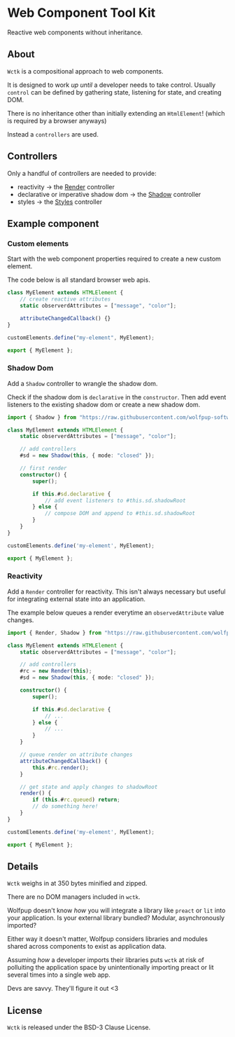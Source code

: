 # Web Component Tool Kit

Reactive web components without inheritance.

## About

`Wctk` is a compositional approach to web components.

It is designed to work _up until_ a developer needs to take control. Usually `control` can be defined by gathering state, listening for state, and creating DOM.

There is no inheritance other than initially extending an `HtmlElement`! (which is required by a browser anyways)

Instead a `controllers` are used.

## Controllers

Only a handful of controllers are needed to provide:

- reactivity -> the [Render](./render/README.md) controller
- declarative or imperative shadow dom -> the [Shadow](./shadow/README.md) controller
- styles -> the [Styles](./styles/README.md) controller

## Example component

### Custom elements

Start with the web component properties required to create a new custom element.

The code below is all standard browser web apis.

```ts
class MyElement extends HTMLElement {
	// create reactive attributes
	static observerdAttributes = ["message", "color"];

	attributeChangedCallback() {}
}

customElements.define("my-element", MyElement);

export { MyElement };
```

### Shadow Dom

Add a `Shadow` controller to wrangle the shadow dom.

Check if the shadow dom is `declarative` in the `constructor`. Then add event listeners to the existing shadow dom or create a new shadow dom.

```ts
import { Shadow } from "https://raw.githubusercontent.com/wolfpup-software/wctk-js/main/wctk/dist/wctk.js";

class MyElement extends HTMLElement {
    static observerdAttributes = ["message", "color"];

    // add controllers
	#sd = new Shadow(this, { mode: "closed" });

    // first render
    constructor() {
        super();

        if this.#sd.declarative {
            // add event listeners to #this.sd.shadowRoot
        } else {
            // compose DOM and append to #this.sd.shadowRoot
        }
    }
}

customElements.define('my-element', MyElement);

export { MyElement };
```

### Reactivity

Add a `Render` controller for reactivity. This isn't always necessary but useful for integrating external state into an application.

The example below queues a render everytime an `observedAttribute` value changes.

```ts
import { Render, Shadow } from "https://raw.githubusercontent.com/wolfpup-software/wctk-js/main/wctk/dist/wctk.js";

class MyElement extends HTMLElement {
    static observerdAttributes = ["message", "color"];

    // add controllers
    #rc = new Render(this);
	#sd = new Shadow(this, { mode: "closed" });

    constructor() {
        super();

        if this.#sd.declarative {
            // ...
        } else {
            // ...
        }
    }

    // queue render on attribute changes
	attributeChangedCallback() {
		this.#rc.render();
	}

    // get state and apply changes to shadowRoot
	render() {
        if (this.#rc.queued) return;
        // do something here!
	}
}

customElements.define('my-element', MyElement);

export { MyElement };
```

## Details

`Wctk` weighs in at 350 bytes minified and zipped.

There are no DOM managers included in `wctk`.

Wolfpup doesn't know _how_ you will integrate a library like `preact` or `lit` into your application. Is your external library bundled? Modular, asynchronously imported?

Either way it doesn't matter, Wolfpup considers libraries and modules shared across components to exist as application data.

Assuming _how_ a developer imports their libraries puts `wctk` at risk of polluiting the application space by unintentionally importing preact or lit several times into a single web app.

Devs are savvy. They'll figure it out <3

## License

`Wctk` is released under the BSD-3 Clause License.
